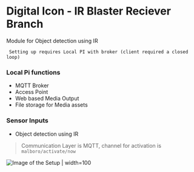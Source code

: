 # Digital Icon - IR Blaster Reciever Branch
Module for Object detection using IR


``` Setting up requires Local PI with broker (client required a closed loop)```

### Local Pi functions
* MQTT Broker
* Access Point
* Web based Media Output
* File storage for Media assets


### Sensor Inputs
* Object detection using IR


> Communication Layer is MQTT, channel for activation is `malboro/activate/now`

![Image of the Setup | width=100](https://akriya.co.in/assets/images/ir-detect.jpg)
